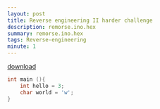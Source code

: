 ```yaml
---
layout: post
title: Reverse engineering II harder challenge 
description: remorse.ino.hex
summary: remorse.ino.hex 
tags: Reverse-engineering 
minute: 1
---
```



[download](https://pankace.github.io/violet-rabbit-v2/files//Reverse-engineering-II//sketch_jul02a.ino.standard.hex)

```c
int main (){
	int hello = 3;
	char world = 'w';
}
```